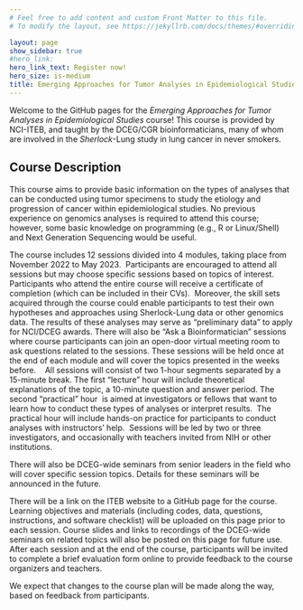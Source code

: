 ```yaml
---
# Feel free to add content and custom Front Matter to this file.
# To modify the layout, see https://jekyllrb.com/docs/themes/#overriding-theme-defaults

layout: page
show_sidebar: true
#hero_link:
hero_link_text: Register now!
hero_size: is-medium
title: Emerging Approaches for Tumor Analyses in Epidemiological Studies
---
```


Welcome to the GitHub pages for the *Emerging Approaches for Tumor Analyses in Epidemiological Studies* course! This course is provided by NCI-ITEB, and taught by the DCEG/CGR bioinformaticians, many of whom are involved in the *Sherlock*-Lung study in lung cancer in never smokers.

## Course Description

This course aims to provide basic information on the types of analyses that can be conducted using tumor specimens to study the etiology and progression of cancer within epidemiological studies. No previous experience on genomics analyses is required to attend this course; however, some basic knowledge on programming (e.g., R or Linux/Shell) and Next Generation Sequencing would be useful. 

The course includes 12 sessions divided into 4 modules, taking place from November 2022 to May 2023.  Participants are encouraged to attend all sessions but may choose specific sessions based on topics of interest. Participants who attend the entire course will receive a certificate of completion (which can be included in their CVs).  Moreover, the skill sets acquired through the course could enable participants to test their own hypotheses and approaches using Sherlock-Lung data or other genomics data. The results of these analyses may serve as “preliminary data” to apply for NCI/DCEG awards. There will also be “Ask a Bioinformatician” sessions where course participants can join an open-door virtual meeting room to ask questions related to the sessions. These sessions will be held once at the end of each module and will cover the topics presented in the weeks before.
  
All sessions will consist of two 1-hour segments separated by a 15-minute break. The first “lecture” hour will include theoretical explanations of the topic, a 10-minute question and answer period. The second “practical” hour  is aimed at investigators or fellows that want to learn how to conduct these types of analyses or interpret results.  The practical hour will include hands-on practice for participants to conduct analyses with instructors’ help.  Sessions will be led by two or three investigators, and occasionally with teachers invited from NIH or other institutions.

There will also be DCEG-wide seminars from senior leaders in the field who will cover specific session topics. Details for these seminars will be announced in the future.

There will be a link on the ITEB website to a GitHub page for the course. Learning objectives and materials (including codes, data, questions, instructions, and software checklist) will be uploaded on this page prior to each session. Course slides and links to recordings of the DCEG-wide seminars on related topics will also be posted on this page for future use. After each session and at the end of the course, participants will be invited to complete a brief evaluation form online to provide feedback to the course organizers and teachers. 

We expect that changes to the course plan will be made along the way, based on feedback from participants.
